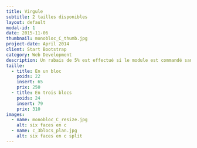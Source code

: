 ```yaml
---
title: Virgule
subtitle: 2 tailles disponibles
layout: default
modal-id: 1
date: 2015-11-06
thumbnail: monobloc_C_thumb.jpg
project-date: April 2014
client: Start Bootstrap
category: Web Development
description: Un rabais de 5% est effectué si le module est commandé sans inserts.
taille:
  - title: En un bloc
    poids: 22
    insert: 65
    prix: 250
  - title: En trois blocs
    poids: 24
    insert: 79
    prix: 310
images:
  - name: monobloc_C_resize.jpg
    alt: six faces en c
  - name: c_3blocs_plan.jpg
    alt: six faces en c split
---
```

